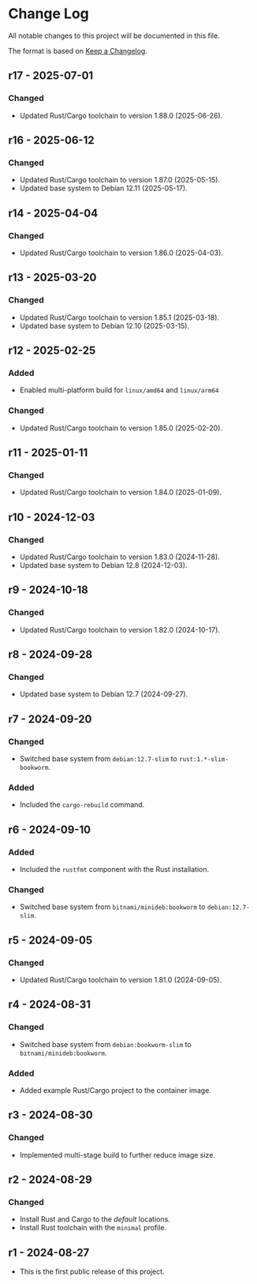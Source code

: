 # Change Log

All notable changes to this project will be documented in this file.

The format is based on [Keep a Changelog](http://keepachangelog.com/).

## r17 - 2025-07-01

### Changed
- Updated Rust/Cargo toolchain to version 1.88.0 (2025-06-26).

## r16 - 2025-06-12

### Changed
- Updated Rust/Cargo toolchain to version 1.87.0 (2025-05-15).
- Updated base system to Debian 12.11 (2025-05-17).

## r14 - 2025-04-04

### Changed
- Updated Rust/Cargo toolchain to version 1.86.0 (2025-04-03).

## r13 - 2025-03-20

### Changed
- Updated Rust/Cargo toolchain to version 1.85.1 (2025-03-18).
- Updated base system to Debian 12.10 (2025-03-15).

## r12 - 2025-02-25

### Added
- Enabled multi-platform build for `linux/amd64` and `linux/arm64`

### Changed
- Updated Rust/Cargo toolchain to version 1.85.0 (2025-02-20).

## r11 - 2025-01-11

### Changed
- Updated Rust/Cargo toolchain to version 1.84.0 (2025-01-09).

## r10 - 2024-12-03

### Changed
- Updated Rust/Cargo toolchain to version 1.83.0 (2024-11-28).
- Updated base system to Debian 12.8 (2024-12-03).

## r9 - 2024-10-18

### Changed
- Updated Rust/Cargo toolchain to version 1.82.0 (2024-10-17).

## r8 - 2024-09-28

### Changed
- Updated base system to Debian 12.7 (2024-09-27).

## r7 - 2024-09-20

### Changed
- Switched base system from `debian:12.7-slim` to `rust:1.*-slim-bookworm`.

### Added
- Included the `cargo-rebuild` command.

## r6 - 2024-09-10

### Added
- Included the `rustfmt` component with the Rust installation.

### Changed
- Switched base system from `bitnami/minideb:bookworm` to `debian:12.7-slim`.

## r5 - 2024-09-05

### Changed
- Updated Rust/Cargo toolchain to version 1.81.0 (2024-09-05).

## r4 - 2024-08-31

### Changed
- Switched base system from `debian:bookworm-slim` to `bitnami/minideb:bookworm`.

### Added
- Added example Rust/Cargo project to the container image.

## r3 - 2024-08-30

### Changed
- Implemented multi-stage build to further reduce image size.

## r2 - 2024-08-29

### Changed
- Install Rust and Cargo to the *default* locations.
- Install Rust toolchain with the `minimal` profile.

## r1 - 2024-08-27

- This is the first public release of this project.
